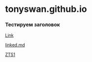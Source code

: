 # tonyswan.github.io

### Тестируем заголовок 

[Link](http://tonyswan.in)

[linked.md](linked.md)

[ZTS1](http://tonyswan.github.io/zts_1.md)